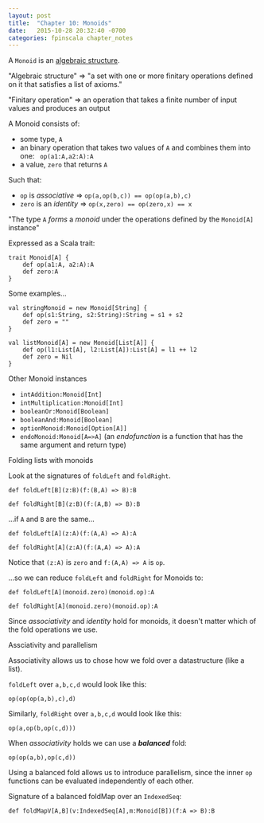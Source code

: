 ```yaml
---
layout: post
title:  "Chapter 10: Monoids"
date:   2015-10-28 20:32:40 -0700
categories: fpinscala chapter_notes 
---
```


A `Monoid` is an [algebraic structure](https://en.wikipedia.org/wiki/Algebraic_structure).

"Algebraic structure" => "a set with one or more finitary operations defined on it that satisfies a list of axioms."

"Finitary operation" => an operation that takes a finite number of input values and produces an output

A Monoid consists of:

- some type, `A`
- an binary operation that takes two values of `A` and combines them into one:
       ` op(a1:A,a2:A):A`
- a value, `zero` that returns `A`

Such that:

- `op` is *associative* => `op(a,op(b,c)) == op(op(a,b),c)`
- `zero` is an *identity* => `op(x,zero) == op(zero,x) == x` 

"The type `A` _forms_ a _monoid_ under the operations defined by the `Monoid[A]` instance"

Expressed as a Scala trait:

    trait Monoid[A] {
        def op(a1:A, a2:A):A
        def zero:A
    }

Some examples...

    val stringMonoid = new Monoid[String] {
        def op(s1:String, s2:String):String = s1 + s2
        def zero = ""
    }

    val listMonoid[A] = new Monoid[List[A]] {
        def op(l1:List[A], l2:List[A]):List[A] = l1 ++ l2
        def zero = Nil
    }

Other Monoid instances

- `intAddition:Monoid[Int]`
- `intMultiplication:Monoid[Int]`
- `booleanOr:Monoid[Boolean]`
- `booleanAnd:Monoid[Boolean]`
- `optionMonoid:Monoid[Option[A]]`
- `endoMonoid:Monoid[A=>A]` (an _endofunction_ is a function that has the same argument and return type)

Folding lists with monoids

Look at the signatures of `foldLeft` and `foldRight`.

    def foldLeft[B](z:B)(f:(B,A) => B):B

    def foldRight[B](z:B)(f:(A,B) => B):B

…if `A` and `B` are the same…

    def foldLeft[A](z:A)(f:(A,A) => A):A

    def foldRight[A](z:A)(f:(A,A) => A):A

Notice that `(z:A)` is `zero` and `f:(A,A) => A` is `op`.

…so we can reduce `foldLeft` and `foldRight` for Monoids to:

    def foldLeft[A](monoid.zero)(monoid.op):A

    def foldRight[A](monoid.zero)(monoid.op):A

Since _associativity_ and _identity_ hold for monoids, it doesn't matter which of the fold operations we use.

Assciativity and parallelism

Associativity allows us to chose how we fold over a datastructure (like a list).

`foldLeft` over `a,b,c,d`  would look like this:

    op(op(op(a,b),c),d)

Similarly, `foldRight` over `a,b,c,d` would look like this:

    op(a,op(b,op(c,d)))

When _associativity_ holds we can use a _**balanced**_ fold:

    op(op(a,b),op(c,d))

Using a balanced fold allows us to introduce parallelism, since the inner `op` functions can be evaluated independently of each other.

Signature of a balanced foldMap over an `IndexedSeq`:

    def foldMapV[A,B](v:IndexedSeq[A],m:Monoid[B])(f:A => B):B


